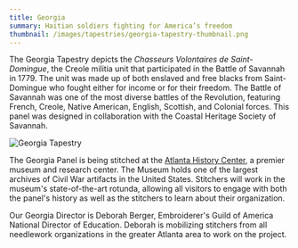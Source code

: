 ```yaml
---
title: Georgia
summary: Haitian soldiers fighting for America’s freedom
thumbnail: /images/tapestries/georgia-tapestry-thumbnail.png
---
```


The Georgia Tapestry depicts the _Chasseurs Volontaires de Saint-Domingue_, the Creole militia unit that participated in the Battle of Savannah in 1779. The unit was made up of both enslaved and free blacks from Saint-Domingue who fought either for income or for their freedom. The Battle of Savannah was one of the most diverse battles of the Revolution, featuring French, Creole, Native American, English, Scottish, and Colonial forces. This panel was designed in collaboration with the Coastal Heritage Society of Savannah.

![Georgia Tapestry](/images/tapestries/georgia-tapestry-main.webp)

The Georgia Panel is being stitched at the [Atlanta History Center](https://www.atlantahistorycenter.com/), a premier museum and research center. The Museum holds one of the largest archives of Civil War artifacts in the United States. Stitchers will work in the museum's state-of-the-art rotunda, allowing all visitors to engage with both the panel's history as well as the stitchers to learn about their organization.

Our Georgia Director is Deborah Berger, Embroiderer's Guild of America National Director of Education. Deborah is mobilizing stitchers from all needlework organizations in the greater Atlanta area to work on the project.
